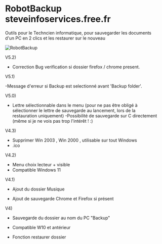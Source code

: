# RobotBackup  steveinfoservices.free.fr
Outils pour le Techncien informatique, pour sauvegarder les documents d'un PC en 2 clics et les restaurer sur le nouveau




![RobotBackup](http://steveinfoservices.free.fr/robot/robot.png)




V5.2)

- Correction Bug  verification si dossier firefox / chrome present.


V5.1)

-Message d'erreur si Backup est selectionné avant 'Backup folder'.


V5.0)

- Lettre sélectionnable dans le menu 
(pour ne pas être obligé à sélectionner le lettre de sauvegarde au lancement, lors de la restauration uniquement)
-Possibilité de sauvegarde sur C directement (même si je ne vois pas trop l'intérêt ! :)



V4.3)

- Supprimer  Win 2003 , Win 2000 , utilisable sur tout Windows
- .ico

V4.2)
- Menu choix lecteur + visible
- Compatible Windows 11

V4.1)
- Ajout du dossier Musique

- Ajout de sauvegarde Chrome et Firefox si présent

V4)
- Sauvegarde du dossier au nom du PC "Backup"
- Compatible W10 et antérieur

- Fonction restaurer dossier
